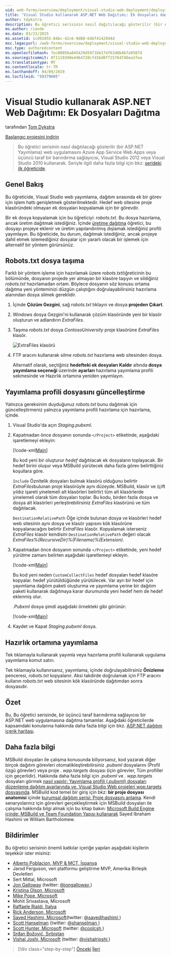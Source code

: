 ```yaml
---
uid: web-forms/overview/deployment/visual-studio-web-deployment/deploying-extra-files
title: 'Visual Studio kullanarak ASP.NET Web Dağıtımı: Ek dosyaları dağıtma | Microsoft Docs'
author: tdykstra
description: Bu öğretici serisinin nasıl dağıtılacağı gösterilir (bir ASP.NET Yayımlama) web uygulamasını Azure App Service Web Apps veya bir üçüncü taraf barındırma sağlayıcı tarafından usin...
ms.author: riande
ms.date: 03/23/2015
ms.assetid: 1cd91055-84bc-42c6-9d80-646f41429d4d
msc.legacyurl: /web-forms/overview/deployment/visual-studio-web-deployment/deploying-extra-files
msc.type: authoredcontent
ms.openlocfilehash: 7ec80056a845429d5971bb174f6348b4b7a9587d
ms.sourcegitcommit: 0f1119340e4464720cfd16d0ff15764746ea1fea
ms.translationtype: MT
ms.contentlocale: tr-TR
ms.lasthandoff: 04/09/2019
ms.locfileid: "59379605"
---
```

# <a name="aspnet-web-deployment-using-visual-studio-deploying-extra-files"></a>Visual Studio kullanarak ASP.NET Web Dağıtımı: Ek Dosyaları Dağıtma

tarafından [Tom Dykstra](https://github.com/tdykstra)

[Başlangıç projesini indirin](http://go.microsoft.com/fwlink/p/?LinkId=282627)

> Bu öğretici serisinin nasıl dağıtılacağı gösterilir (bir ASP.NET Yayımlama) web uygulamasını Azure App Service Web Apps veya üçüncü taraf bir barındırma sağlayıcısı, Visual Studio 2012 veya Visual Studio 2010 kullanarak. Seriyle ilgili daha fazla bilgi için bkz: [serideki ilk öğreticide](introduction.md).


## <a name="overview"></a>Genel Bakış

Bu öğreticide, Visual Studio web yayımlama, dağıtım sırasında ek bir görev için işlem hattı genişletmek gösterilmektedir. Hedef web sitesine proje klasöründeki olmayan ek dosyaları kopyalamak için bir görevdir.

Bir ek dosya kopyalamak için bu öğreticiyi: *robots.txt*. Bu dosya hazırlama, ancak üretim dağıtmak istediğiniz. İçinde [üretime dağıtma](deploying-to-production.md) öğretici, bu dosyayı projeye eklenir ve üretim yapılandırılmış dışlamak istediğiniz profili yayımlayın. Bu öğreticide, bu durum, dağıtmak istediğiniz, ancak projeye dahil etmek istemediğiniz dosyalar için yararlı olacak bir işlemek için alternatif bir yöntem görürsünüz.

## <a name="move-the-robotstxt-file"></a>Robots.txt dosya taşıma

Farklı bir yöntem işleme için hazırlamak üzere *robots.txt*öğreticinin bu bölümünde, dosyanın projede yer almayan bir klasöre taşıyın ve sildiğiniz *robots.txt* hazırlamadan ortam. Böylece dosyanın söz konusu ortama dağıtma yeni yönteminizi düzgün çalıştığını doğrulayabilirsiniz hazırlama alanından dosya silmek gereklidir.

1. İçinde **Çözüm Gezgini**, sağ *robots.txt* tıklayın ve dosya **projeden Çıkart**.
2. Windows dosya Gezgini'ni kullanarak çözüm klasöründe yeni bir klasör oluşturun ve adlandırın *ExtraFiles*.
3. Taşıma *robots.txt* dosya *ContosoUniversity* proje klasörüne *ExtraFiles* klasör.

    ![ExtraFiles klasörü](deploying-extra-files/_static/image1.png)
4. FTP aracını kullanarak silme *robots.txt* hazırlama web sitesinden dosya.

    Alternatif olarak, seçtiğiniz **hedefteki ek dosyaları Kaldır** altında **dosya yayımlama seçeneği** üzerinde **ayarları** hazırlama yayımlama profili sekmesinde ve Hazırlık ortamına yeniden yayımlayın.

## <a name="update-the-publish-profile-file"></a>Yayımlama profili dosyasını güncelleştirme

Yalnızca gereksinim duyduğunuz *robots.txt* bunu dağıtmak için güncelleştirmeniz yalnızca yayımlama profili hazırlama için hazırlama, içinde.

1. Visual Studio'da açın *Staging.pubxml*.
2. Kapatmadan önce dosyanın sonunda `</Project>` etiketinde, aşağıdaki işaretlemeyi ekleyin:

    [!code-xml[Main](deploying-extra-files/samples/sample1.xml)]

    Bu kod yeni bir oluşturur *hedef* dağıtılacak ek dosyaların toplayacak. Bir hedef birini oluşur veya MSBuild yürütecek daha fazla görev belirttiğiniz koşullara göre.

    `Include` Öznitelik dosyaları bulmak klasörü olduğunu belirtir *ExtraFiles*bulunan proje klasörüyle aynı düzeyde. MSBuild, klasör ve (çift yıldız işareti yinelemeli alt klasörleri belirtir) tüm alt klasörlerde yinelemeli olarak tüm dosyaları toplar. Bu kodu, birden fazla dosya ve dosya alt klasörleri yerleştirebilirsiniz *ExtraFiles* klasörünü ve tüm dağıtılacak.

    `DestinationRelativePath` Öğe içinde bulunan dosya ve klasörleri hedef web sitesinin aynı dosya ve klasör yapısını kök klasörüne kopyalanacağını belirtir *ExtraFiles* klasör. Kopyalamak isterseniz *ExtraFiles* klasör kendisini `DestinationRelativePath` değeri olacak *ExtraFiles\%(RecursiveDir)%(Filename)%(Extension)*.
3. Kapatmadan önce dosyanın sonunda `</Project>` etiketinde, yeni hedef yürütme zamanı belirten aşağıdaki işaretlemeyi ekleyin.

    [!code-xml[Main](deploying-extra-files/samples/sample2.xml)]

    Bu kod yeni neden `CustomCollectFiles` hedef dosyaları hedef klasöre kopyalar. hedef yürütüldüğünde yürütülecek. Var ayrı bir hedef için yayımlama dağıtım paketi oluşturma ve yayımlama yerine bir dağıtım paketi kullanarak dağıtmaya karar durumunda yeni hedef hem de hedef eklenmiş olur.

    *.Pubxml* dosya şimdi aşağıdaki örnekteki gibi görünür:

    [!code-xml[Main](deploying-extra-files/samples/sample3.xml?highlight=53-71)]
4. Kaydet ve Kapat *Staging.pubxml* dosya.

## <a name="publish-to-staging"></a>Hazırlık ortamına yayımlama

Tek tıklamayla kullanarak yayımla veya hazırlama profili kullanarak uygulama yayımlama komut satırı.

Tek tıklamayla kullanırsanız, yayımlama, içinde doğrulayabilirsiniz **Önizleme** penceresi, *robots.txt* kopyalanır. Aksi takdirde doğrulamak için FTP aracını kullanın *robots.txt* web sitesinin kök klasöründe dağıtımdan sonra dosyasıdır.

## <a name="summary"></a>Özet

Bu, Bu öğretici serisinde, bir üçüncü taraf barındırma sağlayıcısı bir ASP.NET web uygulamasına dağıtma tamamlar. Aşağıdaki öğreticilerde kapsamdaki konularına hakkında daha fazla bilgi için bkz. [ASP.NET dağıtım içerik haritası](https://go.microsoft.com/fwlink/p/?LinkId=282413).

## <a name="more-information"></a>Daha fazla bilgi

MSBuild dosyaları ile çalışma konusunda biliyorsanız, kod yazarak diğer birçok dağıtım görevleri otomatikleştirebilirsiniz *.pubxml* dosyalarını (Profil özgü görevler) veya proje *. wpp.targets* dosyası (için görevler, Tüm profiller için geçerlidir). Hakkında daha fazla bilgi için *.pubxml* ve *. wpp.targets* dosyaları görmek [nasıl yapılır: Yayımlama profili (.pubxml) dosyaları düzenleme dağıtım ayarlarında ve. Visual Studio Web projeleri wpp.targets dosyasında](https://msdn.microsoft.com/library/ff398069). MSBuild kod temel bir giriş için bkz: **bir proje dosyası anatomisi** içinde [kurumsal dağıtım serisi: Proje dosyasını anlama](../web-deployment-in-the-enterprise/understanding-the-project-file.md). Kendi senaryolarınız için görevleri gerçekleştirmek için MSBuild dosyaları ile çalışma hakkında bilgi almak için bu kitap bakın: [Microsoft Build Engine içinde: MSBuild ve Team Foundation Yapısı kullanarak](http://msbuildbook.com) Sayed Ibraham Hashimi ve William Bartholomew.

## <a name="acknowledgements"></a>Bildirimler

Bu öğretici serisinin önemli katkılar içeriğe yapılan aşağıdaki kişilerin teşekkür ister misiniz:

- [Alberto Poblacion, MVP &amp; MCT, İspanya](https://mvp.microsoft.com/mvp/Alberto%20Poblacion%20Bolano-36772)
- Jarod Ferguson, veri platformu geliştirme MVP, Amerika Birleşik Devletleri
- Sert Mittal, Microsoft
- [Jon Galloway](https://weblogs.asp.net/jgalloway) (twitter: [ @jongalloway ](http://twitter.com/jongalloway))
- [Kristina Olson, Microsoft](https://blogs.iis.net/krolson/default.aspx)
- [Mike Pope, Microsoft](http://www.mikepope.com/blog/DisplayBlog.aspx)
- Mohit Srivastava, Microsoft
- [Raffaele Rialdi, İtalya](http://www.iamraf.net/)
- [Rick Anderson, Microsoft](https://blogs.msdn.com/b/rickandy/)
- [Sayed Hashimi, Microsoft](http://sedodream.com/default.aspx)(twitter: [ @sayedihashimi ](http://twitter.com/sayedihashimi))
- [Scott Hanselman](http://www.hanselman.com/blog/) (twitter: [ @shanselman ](http://twitter.com/shanselman))
- [Scott Hunter, Microsoft](https://blogs.msdn.com/b/scothu/) (twitter: [ @coolcsh ](http://twitter.com/coolcsh))
- [Srđan Božović, Sırbistan](http://msforge.net/blogs/zmajcek/)
- [Vishal Joshi, Microsoft](http://vishaljoshi.blogspot.com/) (twitter: [ @vishalrjoshi ](http://twitter.com/vishalrjoshi))

> [!div class="step-by-step"]
> [Önceki](command-line-deployment.md)
> [İleri](troubleshooting.md)
